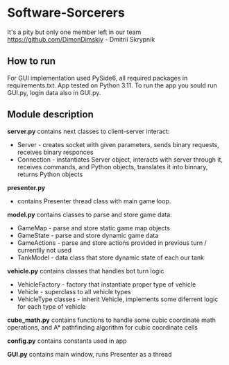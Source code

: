 # Software-Sorcerers
It's a pity but only one member left in our team
https://github.com/DimonDimskiy - Dmitrii Skrypnik
## How to run
For GUI implementation used PySide6, all required packages in requirements.txt. App  tested on Python 3.11.
To run the app you sould run GUI.py, login data also in GUI.py.
## Module description
**server.py** contains next classes to client-server interact:
- Server - creates socket with given parameters, sends binary requests, receives binary responces
- Connection - instantiates Server object, interacts with server through it, receives commands, and Python objects, translates it into binnary, returns Python objects

**presenter.py** 
- contains Presenter thread class with main game loop.

**model.py** contains classes to parse and store game data:
- GameMap - parse and store static game map objects
- GameState - parse and store dynamic game data
- GameActions - parse and store actions provided in previous turn / currentlly not used
- TankModel - data class that store dynamic state of each our tank

**vehicle.py** contains classes that handles bot turn logic
- VehicleFactory - factory that instantiate proper type of vehicle
- Vehicle  - superclass to all vehicle types
- VehicleType classes - inherit Vehicle, implements some diferrent logic for each type of vehicle

**cube_math.py** contains functions to handle some cubic coordinate math operations, and A* pathfinding algorithm for cubic coordinate cells

**config.py** contains constants used in app

**GUI.py** contains main window, runs Presenter as a thread
